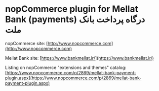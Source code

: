 # nopCommerce plugin for Mellat Bank (payments) درگاه پرداخت بانک ملت

nopCommerce site: [http://www.nopcommerce.com](http://www.nopcommerce.com)

Mellat Bank site: [https://www.bankmellat.ir/](https://www.bankmellat.ir/)

Listing on nopCommerce "extensions and themes" catalog: [https://www.nopcommerce.com/p/2869/mellat-bank-payment-plugin.aspx](https://www.nopcommerce.com/p/2869/mellat-bank-payment-plugin.aspx)
